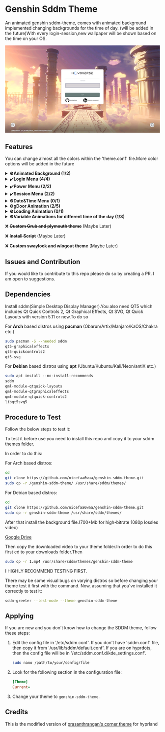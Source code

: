 # Genshin Sddm Theme

An animated genshin sddm-theme, comes with animated background
implemented changing backgrounds for the time of day. 
(will be added in the future)With every login-session,new wallpaper
will be shown based on the time on your OS. 

![](preview/2.png)
## Features

You can change almost all the colors within the 'theme.conf' file.More color options will be added in the future

<details>
  <summary><b>⚙️Animated Background (1/2)</b></summary>
    
- [x] Uncompressed Videos
    - [x] Morning Background
    - [x] Sunlight Backround
    - [x] Night Background
- [x] Compressed Videos
    - [x] Morning Background
    - [ ] Sunlight Background
    - [x] Night Background
</details>


<details>
  <summary>✔️<b>Login Menu (4/4)</b></summary>

- [x] Login Background
- [x] Username Area
- [x] Password Area
- [x] Github and Linkedin Credits
</details>


<details>
   <summary>✔️<b>Power Menu (2/2)</b></summary>
    
- [x] Mouse Area
- [x] Pop-Up Menu
   - [x] Shutdown
   - [x] Restart
   - [x] Sleep
</details>
      
<details>
   <summary>✔️<b>Session Menu (2/2)</b></summary>
    
- [x] Mouse Area
- [x] Pop Up Menu
   - [x] Ability to choose session
</details>
      
<details>
<summary><b>⚙️Date&Time Menu (0/1)</b></summary>

- [ ] Layout
</details>
      
<details>
   <summary><b>⚙️gDoor Animation (2/5)</b></summary>

- [x] Function to validate Username and Password
- [x] fragmentShader config for Transparent videos
- [ ] Door Videos
    - [x] Morning Door
    - [ ] Sunlight Door
    - [ ] Night Door
- [ ] Transparent Videos
    - [x] Morning Door
    - [ ] Sunlight Door
    - [ ] Night Door
- [ ] Encoded Videos
    - [x] Morning Door
    - [ ] Sunlight Door
    - [ ] Night Door
</details>



<details>
    <summary><b>⚙️Loading Animation (0/1)</b></summary>
    
- [ ] Loading Animation
</details>

<details>
    <summary><b>⚙️Variable Animations for different time of the day (1/3)</b></summary>

- [x] Morning Animations
- [ ] Sunlight Animations
- [ ] Night Animations
</details>


❌ ~~<b>Custom Grub and plymouth theme</b>~~ (Maybe Later)


❌ ~~<b>Install Script</b>~~ (Maybe Later)


❌ ~~<b>Custom swaylock and wlogout theme</b>~~ (Maybe Later)
      


## Issues and Contribution

If you would like to contribute to this repo please do so by creating a PR. I am open to suggestions.


## Dependencies

Install sddm(Simple Desktop Display Manager).You also need QT5 which includes Qt Quick Controls 2, Qt Graphical Effects, Qt SVG, Qt Quick Layouts with version 5.11 or new.To do so 


For **Arch** based distros using **pacman**
(Obarun/Artix/Manjaro/KaOS/Chakra etc.)
```bash
sudo pacman -S --needed sddm
qt5‑graphicaleffects
qt5‑quickcontrols2
qt5‑svg
```
For **Debian** based distros using **apt**
(Ubuntu/Kubuntu/Kali/Neon/antiX etc.)
```bash
sudo apt install ‑‑no‑install‑recommends
sddm
qml‑module‑qtquick‑layouts
qml‑module‑qtgraphicaleffects
qml‑module‑qtquick‑controls2
libqt5svg5
```


## Procedure to Test

Follow the below steps to test it:

To test it before use you need to install this repo and copy it to your sddm themes folder.


In order to do this:


For Arch based distros:
```bash
cd
git clone https://github.com/nicefaa6waa/genshin-sddm-theme.git
sudo cp -r /genshin-sddm-theme/ /usr/share/sddm/themes/
```
For Debian based distros:
```bash
cd
git clone https://github.com/nicefaa6waa/genshin-sddm-theme.git
sudo cp -r genshin-sddm-theme /usr/share/sddm/themes/
```
After that install the background file.(700+Mb for high-bitrate 1080p lossles video)


[Google Drive](https://drive.google.com/file/d/19Z3NEZn-dg8KSQkk1vRF4KmI5S7ztSeP/view?usp=sharing)


Then copy the downloaded video to your theme folder.In order to do this first cd to your downloads folder.Then
```bash
sudo cp -r 1.mp4 /usr/share/sddm/themes/genshin-sddm-theme
```

I HIGHLY RECOMMEND TESTING FIRST.

There may be some visual bugs on varying distros so before changing your theme test it first with the command.
Now, assuming that you've installed it correctly to test it:

```bash
sddm-greeter --test-mode --theme genshin-sddm-theme
```

## Applying

If you are new and you don't know how to change the SDDM theme, follow these steps:

1. Edit the config file in '/etc/sddm.conf'. If you don't have 'sddm.conf' file, then copy it from '/usr/lib/sddm/default.conf'. If you are on hyprdots, then the config file will be in '/etc/sddm.conf.d/kde_settings.conf'.

    ```bash
    sudo nano /path/to/your/config/file
    ```

2. Look for the following section in the configuration file:

    ```ini
    [Theme]
    Current=
    ```

3. Change your theme to `genshin-sddm-theme`.

## Credits

This is the modified version of [prasanthrangan's corner theme](https://github.com/prasanthrangan/hyprdots) for hyprland
